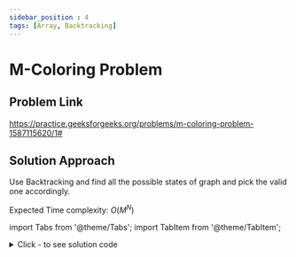 ```yaml
---
sidebar_position : 4
tags: [Array, Backtracking]
---
```


# M-Coloring Problem

## Problem Link
https://practice.geeksforgeeks.org/problems/m-coloring-problem-1587115620/1#

## Solution Approach
Use Backtracking and find all the possible states of graph and pick the valid one accordingly.

Expected Time complexity: $O(M^N)$

import Tabs from '@theme/Tabs';
import TabItem from '@theme/TabItem';

<details><summary>Click - to see solution code</summary>

<Tabs>
<TabItem value="cpp" label="C++">

```cpp
bool isGood(bool graph[101][101], int vertex, int color[], int n) {
    for (int i = 0; i < n; i++) {
        if (graph[vertex][i] && color[vertex] == color[i]) return false;
    }
    return true;
}

bool graphColor(bool graph[101][101], int vertex, int n, int m, int color[]) {
    if (n == vertex) return true;

    for (int j = 1; j <= m; j++) {
        color[vertex] = j;
        if (isGood(graph, vertex, color, n)) {
            if (graphColor(graph, vertex + 1, n, m, color)) return true;
        }
        color[vertex] = 0;
    }
    return false;
}

bool graphColoring(bool graph[101][101], int m, int n) {
    int color[n];
    memset(color, 0, sizeof(color));
    return graphColor(graph, 0, n, m, color);
}

```
</TabItem>
</Tabs>

</details>
